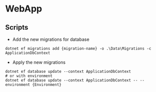 ﻿# WebApp

## Scripts

- Add the new migrations for database

```shell
dotnet ef migrations add {migration-name} -o .\Data\Migrations -c ApplicationDbContext
```

- Apply the new migrations

```shell
dotnet ef database update --context ApplicationDbContext
# or with environment
dotnet ef database update --context ApplicationDbContext -- --environment {Environment}
```